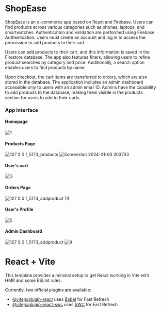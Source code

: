 # ShopEase

ShopEase is an e-commerce app based on React and Firebase. Users can find products across various categories such as phones, laptops, and smartwatches. Authentication and validation are performed using Firebase Authentication. Users must create an account and log in to access the permission to add products to their cart.

Users can add products to their cart, and this information is saved in the Firestore database. The app also features filters, allowing users to refine product searches by category and price. Additionally, a search option enables users to find products by name.

Upon checkout, the cart items are transferred to orders, which are also stored in the database. The application includes an admin dashboard accessible only to users with an admin email ID. Admins have the capability to add products to the database, making them visible in the products section for users to add to their carts.

### App Interface

#### Homepage
![1](https://github.com/Rupal-Gupta29/ShopEase-React-and-Firebase/assets/70842313/186142fc-d3c8-4537-bf56-b950743f6ebd) 
#### Products Page
![127 0 0 1_5173_products](https://github.com/Rupal-Gupta29/ShopEase-React-and-Firebase/assets/70842313/dc921f8d-1100-4aa8-afe0-a25652eab5e0)
![Screenshot 2024-01-03 203733](https://github.com/Rupal-Gupta29/ShopEase-React-and-Firebase/assets/70842313/89dabf5f-e159-483d-b565-f0e0cf84c336)
#### User's cart
![3](https://github.com/Rupal-Gupta29/ShopEase-React-and-Firebase/assets/70842313/dff7a8d6-25e1-4426-8066-1e09f988bb79)
#### Orders Page
![127 0 0 1_5173_addproduct (1)](https://github.com/Rupal-Gupta29/ShopEase-React-and-Firebase/assets/70842313/354ad121-943a-42d7-96ad-8cefb52edca6)
#### User's Profile
![5](https://github.com/Rupal-Gupta29/ShopEase-React-and-Firebase/assets/70842313/f8aafa55-ddfd-468b-bbf6-55876988ad36)
#### Admin Dashboard
![127 0 0 1_5173_addproduct](https://github.com/Rupal-Gupta29/ShopEase-React-and-Firebase/assets/70842313/06b97cb8-6da5-4588-87c5-136589bf20ac)
![9](https://github.com/Rupal-Gupta29/ShopEase-React-and-Firebase/assets/70842313/e28add57-8904-49a2-8e05-39d09378f163)





# React + Vite

This template provides a minimal setup to get React working in Vite with HMR and some ESLint rules.

Currently, two official plugins are available:

- [@vitejs/plugin-react](https://github.com/vitejs/vite-plugin-react/blob/main/packages/plugin-react/README.md) uses [Babel](https://babeljs.io/) for Fast Refresh
- [@vitejs/plugin-react-swc](https://github.com/vitejs/vite-plugin-react-swc) uses [SWC](https://swc.rs/) for Fast Refresh
